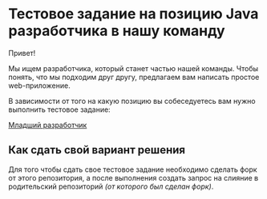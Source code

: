 # Тестовое задание на позицию Java разработчика в нашу команду

Привет!

Мы ищем разработчика, который станет частью нашей команды.
Чтобы понять, что мы подходим друг другу, предлагаем вам написать простое web-приложение.

В зависимости от того на какую позицию вы собеседуетесь вам нужно выполнить тестовое задание:

[Младший разработчик](/developer-test-task/file?file=junior-developer)

## Как cдать свой вариант решения 
Для того чтобы сдать свое тестовое задание необходимо сделать форк от этого репозитория, 
а после выполнения создать запрос на слияние в родительский репозиторий _(от которого был сделан форк)_.